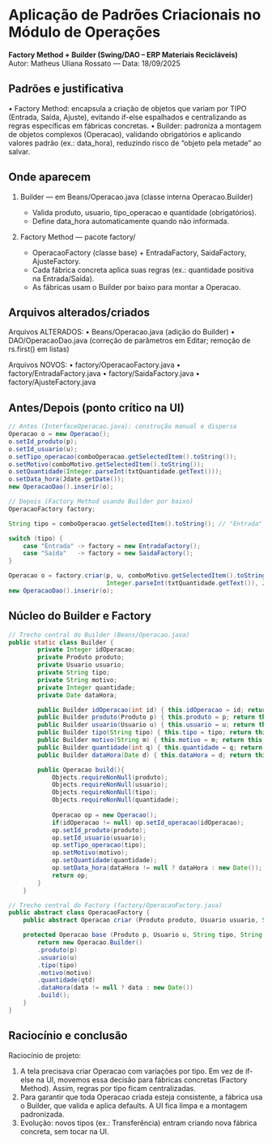 # Aplicação de Padrões Criacionais no Módulo de Operações

**Factory Method + Builder (Swing/DAO – ERP Materiais Recicláveis)**  
Autor: Matheus Uliana Rossato — Data: 18/09/2025

## Padrões e justificativa

• Factory Method: encapsula a criação de objetos que variam por TIPO (Entrada, Saída, Ajuste),
  evitando if-else espalhados e centralizando as regras específicas em fábricas concretas.
• Builder: padroniza a montagem de objetos complexos (Operacao), validando obrigatórios e
  aplicando valores padrão (ex.: data_hora), reduzindo risco de “objeto pela metade” ao salvar.


## Onde aparecem

1) Builder — em Beans/Operacao.java (classe interna Operacao.Builder)
   - Valida produto, usuario, tipo_operacao e quantidade (obrigatórios).
   - Define data_hora automaticamente quando não informada.

2) Factory Method — pacote factory/
   - OperacaoFactory (classe base) + EntradaFactory, SaidaFactory, AjusteFactory.
   - Cada fábrica concreta aplica suas regras (ex.: quantidade positiva na Entrada/Saída).
   - As fábricas usam o Builder por baixo para montar a Operacao.


## Arquivos alterados/criados

Arquivos ALTERADOS:
• Beans/Operacao.java  (adição do Builder)
• DAO/OperacaoDao.java (correção de parâmetros em Editar; remoção de rs.first() em listas)

Arquivos NOVOS:
• factory/OperacaoFactory.java
• factory/EntradaFactory.java
• factory/SaidaFactory.java
• factory/AjusteFactory.java


## Antes/Depois (ponto crítico na UI)
```java
// Antes (InterfaceOperacao.java): construção manual e dispersa
Operacao o = new Operacao();
o.setId_produto(p);
o.setId_usuario(u);
o.setTipo_operacao(comboOperacao.getSelectedItem().toString());
o.setMotivo(comboMotivo.getSelectedItem().toString());
o.setQuantidade(Integer.parseInt(txtQuantidade.getText()));
o.setData_hora(Jdate.getDate());
new OperacaoDao().inserir(o);

```
```java
// Depois (Factory Method usando Builder por baixo)
OperacaoFactory factory;

String tipo = comboOperacao.getSelectedItem().toString(); // "Entrada" | "Saída"

switch (tipo) {
    case "Entrada" -> factory = new EntradaFactory();
    case "Saída"   -> factory = new SaidaFactory();
}

Operacao o = factory.criar(p, u, comboMotivo.getSelectedItem().toString(),
                           Integer.parseInt(txtQuantidade.getText()), Jdate.getDate());
new OperacaoDao().inserir(o);

```

## Núcleo do Builder e Factory
```java
// Trecho central do Builder (Beans/Operacao.java)
public static class Builder {
        private Integer idOperacao;
        private Produto produto;
        private Usuario usuario;
        private String tipo;
        private String motivo;
        private Integer quantidade;
        private Date dataHora;

        public Builder idOperacao(int id) { this.idOperacao = id; return this;}
        public Builder produto(Produto p) { this.produto = p; return this;}
        public Builder usuario(Usuario u) { this.usuario = u; return this;}
        public Builder tipo(String tipo) { this.tipo = tipo; return this;}
        public Builder motivo(String m) { this.motivo = m; return this;}
        public Builder quantidade(int q) { this.quantidade = q; return this;}
        public Builder dataHora(Date d) { this.dataHora = d; return this;}

        public Operacao build(){
            Objects.requireNonNull(produto);
            Objects.requireNonNull(usuario);
            Objects.requireNonNull(tipo);
            Objects.requireNonNull(quantidade);
            
            Operacao op = new Operacao();
            if(idOperacao != null) op.setId_operacao(idOperacao);
            op.setId_produto(produto);
            op.setId_usuario(usuario);
            op.setTipo_operacao(tipo);
            op.setMotivo(motivo);
            op.setQuantidade(quantidade);
            op.setData_hora(dataHora != null ? dataHora : new Date());
            return op;
        }
    }


```
```java
// Trecho central do Factory (factory/OperacaoFactory.java)
public abstract class OperacaoFactory {
    public abstract Operacao criar (Produto produto, Usuario usuario, String motivo, int quantidade, Date data);

    protected Operacao base (Produto p, Usuario u, String tipo, String motivo, int qtd, Date data) {
        return new Operacao.Builder()
        .produto(p)
        .usuario(u)
        .tipo(tipo)
        .motivo(motivo)
        .quantidade(qtd)
        .dataHora(data != null ? data : new Date())
        .build();
    }
} 

```

## Raciocínio e conclusão

Raciocínio de projeto:
1) A tela precisava criar Operacao com variações por tipo. Em vez de if-else na UI, movemos essa
   decisão para fábricas concretas (Factory Method). Assim, regras por tipo ficam centralizadas.
2) Para garantir que toda Operacao criada esteja consistente, a fábrica
   usa o Builder, que valida e aplica defaults. A UI fica limpa e a montagem padronizada.
3) Evolução: novos tipos (ex.: Transferência) entram criando nova fábrica concreta, sem tocar na UI.




